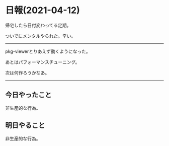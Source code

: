 # 日報(2021-04-12)

帰宅したら日付変わってる定期。

ついでにメンタルやられた。辛い。

---

pkg-viewerとりあえず動くようになった。

あとはパフォーマンスチューニング。

次は何作ろうかなあ。

---

## 今日やったこと

非生産的な行為。

## 明日やること

非生産的な行為。

